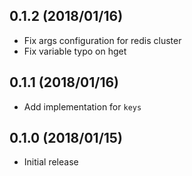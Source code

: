 ## 0.1.2 (2018/01/16)

* Fix args configuration for redis cluster
* Fix variable typo on hget

## 0.1.1 (2018/01/16)

* Add implementation for `keys`

## 0.1.0 (2018/01/15)

* Initial release
